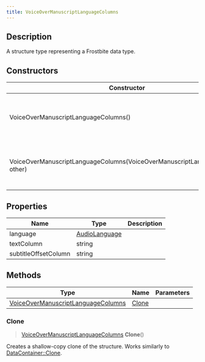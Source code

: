 ```yaml
---
title: VoiceOverManuscriptLanguageColumns
---
```

## Description

A structure type representing a Frostbite data type.

## Constructors

| Constructor                                                                  | Description                                              |
| ---------------------------------------------------------------------------- | -------------------------------------------------------- |
| VoiceOverManuscriptLanguageColumns()                                         | Create a new instance of this structure type.            |
| VoiceOverManuscriptLanguageColumns(VoiceOverManuscriptLanguageColumns other) | Create a reference copy of a structure of the same type. |

## Properties

| Name                 | Type                           | Description |
| -------------------- | ------------------------------ | ----------- |
| language             | [AudioLanguage](/vext/ref/fb/audiolanguage/) |             |
| textColumn           | string                         |             |
| subtitleOffsetColumn | string                         |             |

## Methods

| Type                                                                     | Name            | Parameters |
| ------------------------------------------------------------------------ | --------------- | ---------- |
| [VoiceOverManuscriptLanguageColumns](/vext/ref/fb/voiceovermanuscriptlanguagecolumns/) | [Clone](#clone) |            |

### Clone

> [VoiceOverManuscriptLanguageColumns](/vext/ref/fb/voiceovermanuscriptlanguagecolumns/) **Clone**()

Creates a shallow-copy clone of the structure. Works similarly to [DataContainer::Clone](/vext/ref/shared/class/datacontainer#clone).
